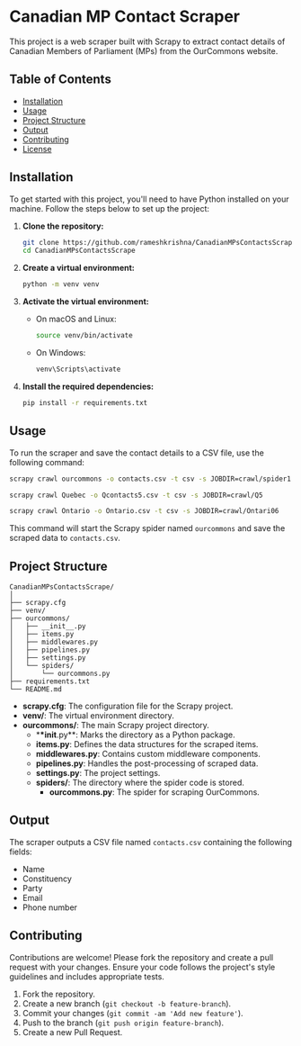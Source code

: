 # Canadian MP Contact Scraper

This project is a web scraper built with Scrapy to extract contact details of Canadian Members of Parliament (MPs) from the OurCommons website.

## Table of Contents

- [Installation](#installation)
- [Usage](#usage)
- [Project Structure](#project-structure)
- [Output](#output)
- [Contributing](#contributing)
- [License](#license)

## Installation

To get started with this project, you'll need to have Python installed on your machine. Follow the steps below to set up the project:

1. **Clone the repository:**

   ```sh
   git clone https://github.com/rameshkrishna/CanadianMPsContactsScrape.git
   cd CanadianMPsContactsScrape
   ```

2. **Create a virtual environment:**

   ```sh
   python -m venv venv
   ```

3. **Activate the virtual environment:**

   - On macOS and Linux:
     ```sh
     source venv/bin/activate
     ```
   - On Windows:
     ```sh
     venv\Scripts\activate
     ```

4. **Install the required dependencies:**
   ```sh
   pip install -r requirements.txt
   ```

## Usage

To run the scraper and save the contact details to a CSV file, use the following command:

```sh
scrapy crawl ourcommons -o contacts.csv -t csv -s JOBDIR=crawl/spider1

scrapy crawl Quebec -o Qcontacts5.csv -t csv -s JOBDIR=crawl/Q5

scrapy crawl Ontario -o Ontario.csv -t csv -s JOBDIR=crawl/Ontari06

```

This command will start the Scrapy spider named `ourcommons` and save the scraped data to `contacts.csv`.

## Project Structure

```
CanadianMPsContactsScrape/
│
├── scrapy.cfg
├── venv/
├── ourcommons/
│   ├── __init__.py
│   ├── items.py
│   ├── middlewares.py
│   ├── pipelines.py
│   ├── settings.py
│   └── spiders/
│       └── ourcommons.py
├── requirements.txt
└── README.md
```

- **scrapy.cfg**: The configuration file for the Scrapy project.
- **venv/**: The virtual environment directory.
- **ourcommons/**: The main Scrapy project directory.
  - \***\*init**.py\*\*: Marks the directory as a Python package.
  - **items.py**: Defines the data structures for the scraped items.
  - **middlewares.py**: Contains custom middleware components.
  - **pipelines.py**: Handles the post-processing of scraped data.
  - **settings.py**: The project settings.
  - **spiders/**: The directory where the spider code is stored.
    - **ourcommons.py**: The spider for scraping OurCommons.

## Output

The scraper outputs a CSV file named `contacts.csv` containing the following fields:

- Name
- Constituency
- Party
- Email
- Phone number

## Contributing

Contributions are welcome! Please fork the repository and create a pull request with your changes. Ensure your code follows the project's style guidelines and includes appropriate tests.

1. Fork the repository.
2. Create a new branch (`git checkout -b feature-branch`).
3. Commit your changes (`git commit -am 'Add new feature'`).
4. Push to the branch (`git push origin feature-branch`).
5. Create a new Pull Request.
